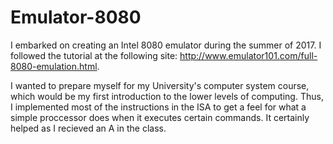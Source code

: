 # Emulator-8080
I embarked on creating an Intel 8080 emulator during the summer of 2017. I followed the tutorial at the following site: http://www.emulator101.com/full-8080-emulation.html.

I wanted to prepare myself for my University's computer system course, which would be my first introduction to the lower levels of computing. Thus, I implemented most of the instructions in the ISA to get a feel for what a simple proccessor does when it executes certain commands. It certainly helped as I recieved an A in the class.
